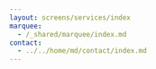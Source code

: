 ```yaml
---
layout: screens/services/index
marquee:
  - /_shared/marquee/index.md
contact:
  - ../../home/md/contact/index.md
---
```

